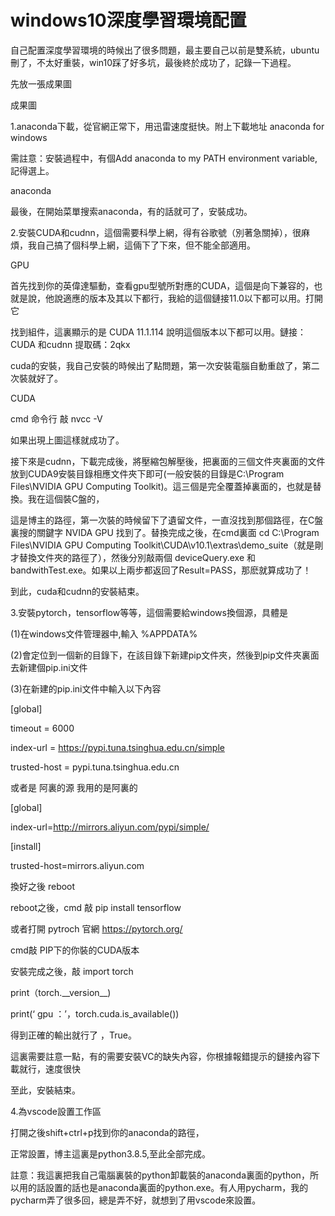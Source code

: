 # windows10深度學習環境配置

自己配置深度學習環境的時候出了很多問題，最主要自己以前是雙系統，ubuntu刪了，不太好重裝，win10踩了好多坑，最後終於成功了，記錄一下過程。

先放一張成果圖

成果圖

1.anaconda下載，從官網正常下，用迅雷速度挺快。附上下載地址 anaconda for windows

需註意：安裝過程中，有個Add anaconda to my PATH environment variable,記得選上。

anaconda

最後，在開始菜單搜索anaconda，有的話就可了，安裝成功。

2.安裝CUDA和cudnn，這個需要科學上網，得有谷歌號（別著急關掉），很麻煩，我自己搞了個科學上網，這倆下了下來，但不能全部適用。

GPU

首先找到你的英偉達驅動，查看gpu型號所對應的CUDA，這個是向下兼容的，也就是說，他說適應的版本及其以下都行，我給的這個鏈接11.0以下都可以用。打開它

找到組件，這裏顯示的是 CUDA 11.1.114 說明這個版本以下都可以用。鏈接：CUDA 和cudnn 提取碼：2qkx

cuda的安裝，我自己安裝的時候出了點問題，第一次安裝電腦自動重啟了，第二次裝就好了。

CUDA

cmd 命令行 敲 nvcc -V

如果出現上圖這樣就成功了。

接下來是cudnn，下載完成後，將壓縮包解壓後，把裏面的三個文件夾裏面的文件放到CUDA9安裝目錄相應文件夾下即可\(一般安裝的目錄是C:\Program Files\NVIDIA GPU Computing Toolkit\)。這三個是完全覆蓋掉裏面的，也就是替換。我在這個裝C盤的，

這是博主的路徑，第一次裝的時候留下了遺留文件，一直沒找到那個路徑，在C盤裏搜的關鍵字 NVIDA GPU 找到了。替換完成之後，在cmd裏面 cd C:\Program Files\NVIDIA GPU Computing Toolkit\CUDA\v10.1\extras\demo\_suite（就是剛才替換文件夾的路徑了），然後分別敲兩個 deviceQuery.exe 和 bandwithTest.exe。如果以上兩步都返回了Result=PASS，那麽就算成功了！

到此，cuda和cudnn的安裝結束。

3.安裝pytorch，tensorflow等等，這個需要給windows換個源，具體是

\(1\)在windows文件管理器中,輸入 %APPDATA%

\(2\)會定位到一個新的目錄下，在該目錄下新建pip文件夾，然後到pip文件夾裏面去新建個pip.ini文件

\(3\)在新建的pip.ini文件中輸入以下內容

\[global\]

timeout = 6000

index-url = https://pypi.tuna.tsinghua.edu.cn/simple

trusted-host = pypi.tuna.tsinghua.edu.cn

或者是 阿裏的源 我用的是阿裏的

\[global\]

index-url=http://mirrors.aliyun.com/pypi/simple/

\[install\]

trusted-host=mirrors.aliyun.com

換好之後 reboot

reboot之後，cmd 敲 pip install tensorflow

或者打開 pytroch 官網 https://pytorch.org/

cmd敲 PIP下的你裝的CUDA版本

安裝完成之後，敲 import torch

 print（torch.\_\_version\_\_\)

 print\(‘ gpu ：’，torch.cuda.is\_available\(\)\)

得到正確的輸出就行了 ，True。

這裏需要註意一點，有的需要安裝VC的缺失內容，你根據報錯提示的鏈接內容下載就行，速度很快

至此，安裝結束。

4.為vscode設置工作區

打開之後shift+ctrl+p找到你的anaconda的路徑，

正常設置，博主這裏是python3.8.5,至此全部完成。

註意：我這裏把我自己電腦裏裝的python卸載裝的anaconda裏面的python，所以用的話設置的話也是anaconda裏面的python.exe。有人用pycharm，我的pycharm弄了很多回，總是弄不好，就想到了用vscode來設置。

